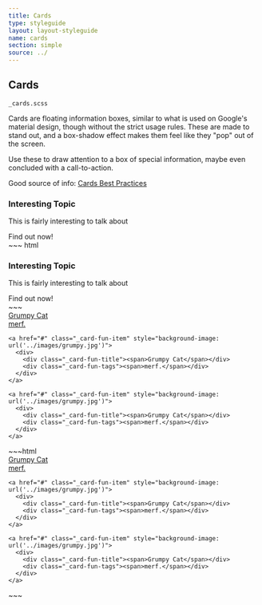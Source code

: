 ```yaml
---
title: Cards
type: styleguide
layout: layout-styleguide
name: cards
section: simple
source: ../
---
```



<main markdown="1">

## Cards

`_cards.scss`


Cards are floating information boxes, similar to what is used on Google's material design, though without the strict usage rules. These are made to stand out, and a box-shadow effect makes them feel like they "pop" out of the screen.

Use these to draw attention to a box of special information, maybe even concluded with a call-to-action.

Good source of info: [Cards Best Practices](https://medium.com/@CanvasFlip/best-practices-for-designing-cards-a19f53cab052)

<div class="_styleguide-example">
  <div class="_card _color-bg-white ">
    <h3>Interesting Topic</h3>
    <p class="_padding-none">This is fairly interesting to talk about
    </p>
    <span class="_button --short --outline _margin-none">Find out now!</span>
  </div>
</div>
~~~ html
<div class="_card _color-bg-white ">
  <h3>Interesting Topic</h3>
  <p class="_padding-none">This is fairly interesting to talk about
  </p>
  <span class="_button --short --outline _margin-none">Find out now!</span>
</div>
~~~


<div class="_styleguide-example">
  
  <div class="_grid-two _margin-top-2">
    <a href="#" class="_card-fun-item" style="background-image: url('../images/grumpy.jpg')">
      <div>
        <div class="_card-fun-title"><span>Grumpy Cat</span></div>
        <div class="_card-fun-tags"><span>merf.</span></div>
      </div>
    </a>

    <a href="#" class="_card-fun-item" style="background-image: url('../images/grumpy.jpg')">
      <div>
        <div class="_card-fun-title"><span>Grumpy Cat</span></div>
        <div class="_card-fun-tags"><span>merf.</span></div>
      </div>
    </a>

    <a href="#" class="_card-fun-item" style="background-image: url('../images/grumpy.jpg')">
      <div>
        <div class="_card-fun-title"><span>Grumpy Cat</span></div>
        <div class="_card-fun-tags"><span>merf.</span></div>
      </div>
    </a>
    
  </div>

</div>
~~~html

  <div class="_grid-two _margin-top-2">
    <a href="#" class="_card-fun-item" style="background-image: url('../images/grumpy.jpg')">
      <div>
        <div class="_card-fun-title"><span>Grumpy Cat</span></div>
        <div class="_card-fun-tags"><span>merf.</span></div>
      </div>
    </a>
    
    <a href="#" class="_card-fun-item" style="background-image: url('../images/grumpy.jpg')">
      <div>
        <div class="_card-fun-title"><span>Grumpy Cat</span></div>
        <div class="_card-fun-tags"><span>merf.</span></div>
      </div>
    </a>

    <a href="#" class="_card-fun-item" style="background-image: url('../images/grumpy.jpg')">
      <div>
        <div class="_card-fun-title"><span>Grumpy Cat</span></div>
        <div class="_card-fun-tags"><span>merf.</span></div>
      </div>
    </a>
    
  </div>
~~~


</main>